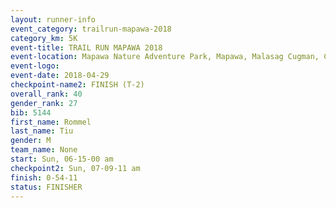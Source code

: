 ```yaml
---
layout: runner-info 
event_category: trailrun-mapawa-2018 
category_km: 5K 
event-title: TRAIL RUN MAPAWA 2018 
event-location: Mapawa Nature Adventure Park, Mapawa, Malasag Cugman, Cagayan de Oro Philippines 
event-logo: 
event-date: 2018-04-29 
checkpoint-name2: FINISH (T-2) 
overall_rank: 40
gender_rank: 27
bib: 5144
first_name: Rommel
last_name: Tiu
gender: M
team_name: None
start: Sun, 06-15-00 am
checkpoint2: Sun, 07-09-11 am
finish: 0-54-11
status: FINISHER
---
```

